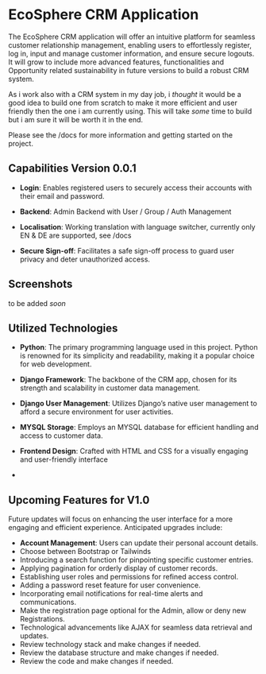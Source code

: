 
# EcoSphere CRM Application

The EcoSphere CRM application will offer an intuitive platform for seamless customer relationship management, enabling users to effortlessly register, log in, input and manage customer information, and ensure secure logouts.
It will grow to include more advanced features, functionalities and Opportunity related sustainability in future versions to build a robust CRM system. 

As i work also with a CRM system in my day job, i _thought_ it would be a good idea to build one from scratch to make it more efficient and user friendly then the one i am currently using.
This will take _some_ time to build but i am sure it will be worth it in the end.

Please see the /docs for more information and getting started on the project.

## Capabilities Version 0.0.1

- **Login**: Enables registered users to securely access their accounts with their email and password.

- **Backend**: Admin Backend with User / Group / Auth Management

- **Localisation**: Working translation with language switcher, currently only EN & DE are supported, see /docs

- **Secure Sign-off**: Facilitates a safe sign-off process to guard user privacy and deter unauthorized access.

## Screenshots

to be added _soon_

## Utilized Technologies

- **Python**: The primary programming language used in this project. Python is renowned for its simplicity and readability, making it a popular choice for web development.

- **Django Framework**: The backbone of the CRM app, chosen for its strength and scalability in customer data management.

- **Django User Management**: Utilizes Django’s native user management to afford a secure environment for user activities.

- **MYSQL Storage**: Employs an MYSQL database for efficient handling and access to customer data.

- **Frontend Design**: Crafted with HTML and CSS for a visually engaging and user-friendly interface
- 
## Upcoming Features for V1.0
Future updates will focus on enhancing the user interface for a more engaging and efficient experience. Anticipated upgrades include:

- **Account Management**: Users can update their personal account details.
- Choose between Bootstrap or Tailwinds
- Introducing a search function for pinpointing specific customer entries.
- Applying pagination for orderly display of customer records.
- Establishing user roles and permissions for refined access control.
- Adding a password reset feature for user convenience.
- Incorporating email notifications for real-time alerts and communications.
- Make the registration page optional for the Admin, allow or deny new Registrations.
- Technological advancements like AJAX for seamless data retrieval and updates.
- Review technology stack and make changes if needed.
- Review the database structure and make changes if needed.
- Review the code and make changes if needed.
